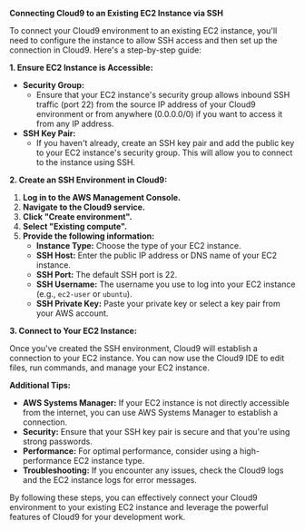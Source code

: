 **Connecting Cloud9 to an Existing EC2 Instance via SSH**

To connect your Cloud9 environment to an existing EC2 instance, you'll need to configure the instance to allow SSH access and then set up the connection in Cloud9. Here's a step-by-step guide:

**1. Ensure EC2 Instance is Accessible:**

* **Security Group:**
    - Ensure that your EC2 instance's security group allows inbound SSH traffic (port 22) from the source IP address of your Cloud9 environment or from anywhere (0.0.0.0/0) if you want to access it from any IP address.
* **SSH Key Pair:**
    - If you haven't already, create an SSH key pair and add the public key to your EC2 instance's security group. This will allow you to connect to the instance using SSH.

**2. Create an SSH Environment in Cloud9:**

1. **Log in to the AWS Management Console.**
2. **Navigate to the Cloud9 service.**
3. **Click "Create environment".**
4. **Select "Existing compute".**
5. **Provide the following information:**
    - **Instance Type:** Choose the type of your EC2 instance.
    - **SSH Host:** Enter the public IP address or DNS name of your EC2 instance.
    - **SSH Port:** The default SSH port is 22.
    - **SSH Username:** The username you use to log into your EC2 instance (e.g., `ec2-user` or `ubuntu`).
    - **SSH Private Key:** Paste your private key or select a key pair from your AWS account.

**3. Connect to Your EC2 Instance:**

Once you've created the SSH environment, Cloud9 will establish a connection to your EC2 instance. You can now use the Cloud9 IDE to edit files, run commands, and manage your EC2 instance.

**Additional Tips:**

* **AWS Systems Manager:** If your EC2 instance is not directly accessible from the internet, you can use AWS Systems Manager to establish a connection.
* **Security:** Ensure that your SSH key pair is secure and that you're using strong passwords.
* **Performance:** For optimal performance, consider using a high-performance EC2 instance type.
* **Troubleshooting:** If you encounter any issues, check the Cloud9 logs and the EC2 instance logs for error messages.

By following these steps, you can effectively connect your Cloud9 environment to your existing EC2 instance and leverage the powerful features of Cloud9 for your development work.
